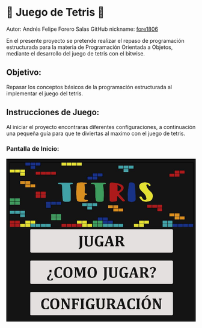 # :large_orange_diamond: Juego de Tetris :large_orange_diamond:
Autor: Andrés Felipe Forero Salas
GitHub nickname: [fore1806](https://github.com/fore1806) 

En el presente proyecto se pretende realizar el repaso de programación estructurada para la materia de Programación Orientada a Objetos, mediante el desarrollo del juego de tetris con el bitwise.

## Objetivo:

Repasar los conceptos básicos de la programación estructurada al implementar el juego del tetris.

## Instrucciones de Juego:

Al iniciar el proyecto encontraras diferentes configuraciones, a continuación una pequeña guía para que te diviertas al maximo con el juego de tetris.

### Pantalla de Inicio:

<img src = "images/pantalla-Inicio.JPG" widht = "70">
